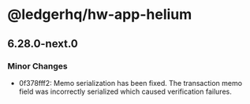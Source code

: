 # @ledgerhq/hw-app-helium

## 6.28.0-next.0

### Minor Changes

- 0f378fff2: Memo serialization has been fixed. The transaction memo field was incorrectly serialized which caused verification failures.
